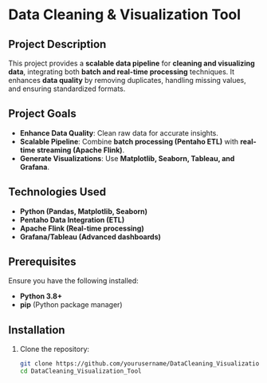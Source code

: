 
# Data Cleaning & Visualization Tool  

##  Project Description  
This project provides a **scalable data pipeline** for **cleaning and visualizing data**, integrating both **batch and real-time processing** techniques. It enhances **data quality** by removing duplicates, handling missing values, and ensuring standardized formats.  

##  Project Goals  
- **Enhance Data Quality**: Clean raw data for accurate insights.  
-  **Scalable Pipeline**: Combine **batch processing (Pentaho ETL)** with **real-time streaming (Apache Flink)**.  
-  **Generate Visualizations**: Use **Matplotlib, Seaborn, Tableau, and Grafana**.  

##  Technologies Used  
- **Python (Pandas, Matplotlib, Seaborn)**
- **Pentaho Data Integration (ETL)**
- **Apache Flink (Real-time processing)**
- **Grafana/Tableau (Advanced dashboards)**

##  Prerequisites  
Ensure you have the following installed:  
- **Python 3.8+**  
- **pip** (Python package manager)  

##  Installation  
1. Clone the repository:  
   ```bash
   git clone https://github.com/yourusername/DataCleaning_Visualization_Tool.git
   cd DataCleaning_Visualization_Tool
